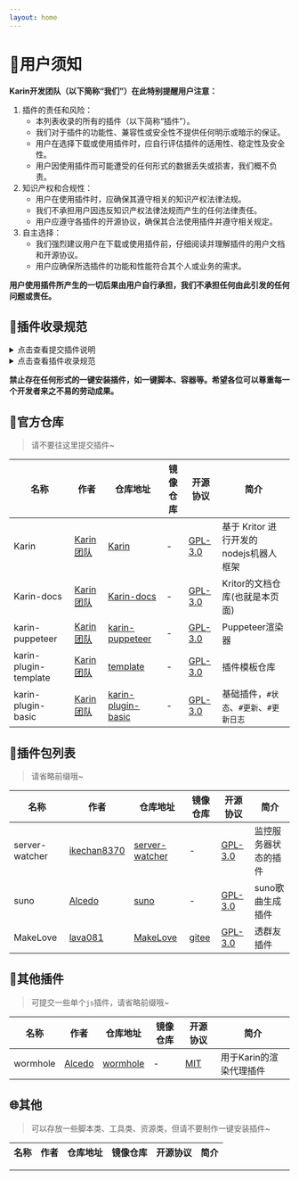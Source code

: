 ```yaml
---
layout: home
---
```


# 📜用户须知

**Karin开发团队（以下简称“我们”）在此特别提醒用户注意：**

1. 插件的责任和风险：
    - 本列表收录的所有的插件（以下简称“插件”）。
    - 我们对于插件的功能性、兼容性或安全性不提供任何明示或暗示的保证。
    - 用户在选择下载或使用插件时，应自行评估插件的适用性、稳定性及安全性。
    - 用户因使用插件而可能遭受的任何形式的数据丢失或损害，我们概不负责。
2. 知识产权和合规性：
    - 用户在使用插件时，应确保其遵守相关的知识产权法律法规。
    - 我们不承担用户因违反知识产权法律法规而产生的任何法律责任。
    - 用户应遵守各插件的开源协议，确保其合法使用插件并遵守相关规定。
3. 自主选择：
    - 我们强烈建议用户在下载或使用插件前，仔细阅读并理解插件的用户文档和开源协议。
    - 用户应确保所选插件的功能和性能符合其个人或业务的需求。

**用户使用插件所产生的一切后果由用户自行承担，我们不承担任何由此引发的任何问题或责任。**

## 🎉插件收录规范

<details>

<summary>点击查看提交插件说明</summary>

- 欢迎提交插件，但请遵守插件收录规范。
- 如果您的插件存在违反插件收录规范的行为，我们会立即删除您的插件。
- 打开[plugins][plugins]页面，按照已有的格式新增插件信息
- 填写提交信息，使用`feat: 插件名称`、`feat: 添加测试插件`等格式
- 拓展描述信息，请尽量提供，非必需
- 填写完成提交，等待审核

</details>

<details>

<summary>点击查看插件收录规范</summary>

- 对于本页面收录的所有插件，我们要求开发者遵守以下规定
- 必须包含开源协议，并在仓库中提供
- 禁止存在侵犯第三方知识产权的行为
- 禁止存在恶意破坏、恶意修改、恶意删除、恶意添加等恶意行为
- 禁止存在恶意推广、恶意宣传等恶意行为
- 禁止存在恶意破坏用户隐私、恶意收集用户信息等恶意行为
- 禁止存在恶意利用插件进行违法犯罪活动等恶意行为
- 禁止存在恶意收集、泄露用户数据、恶意泄露用户隐私等恶意行为
- 禁止存在恶意修改插件的源代码、恶意删除插件的源代码等恶意行为
- 禁止在插件中包含任何形式的**后门**、**木马**、**病毒**等恶意代码或程序  
- 对于加密、混淆的插件，必须在仓库主页声明哪些文件是加密、混淆的，并注明代码混淆的目的

</details>

**禁止存在任何形式的一键安装插件，如一键脚本、容器等。希望各位可以尊重每一个开发者来之不易的劳动成果。**

## 📖官方仓库

> 请不要往这里提交插件~

| 名称                  | 作者                 | 仓库地址                     | 镜像仓库 | 开源协议                 | 简介                                    |
| --------------------- | -------------------- | ---------------------------- | -------- | ------------------------ | --------------------------------------- |
| Karin                 | [Karin团队][KarinJS] | [Karin][Karin]               | -        | [GPL-3.0][Karin-tab]     | 基于 Kritor 进行开发的nodejs机器人框架  |
| Karin-docs            | [Karin团队][KarinJS] | [Karin-docs][docs]           | -        | [GPL-3.0][Karin-tab]     | Kritor的文档仓库(也就是本页面)          |
| karin-puppeteer       | [Karin团队][KarinJS] | [karin-puppeteer][puppeteer] | -        | [GPL-3.0][puppeteer-tab] | Puppeteer渲染器                         |
| karin-plugin-template | [Karin团队][KarinJS] | [template][template]         | -        | [GPL-3.0][template-tab]  | 插件模板仓库                            |
| karin-plugin-basic    | [Karin团队][KarinJS] | [karin-plugin-basic][pbasic] | -        | [GPL-3.0][basic-tab]     | 基础插件，`#状态`、`#更新`、`#更新日志` |

## 🎨插件包列表

> 请省略前缀哦~

| 名称           | 作者                       | 仓库地址                         | 镜像仓库 | 开源协议                      | 简介                 |
| -------------- | -------------------------- | -------------------------------- | -------- | ----------------------------- | -------------------- |
| server-watcher | [ikechan8370][ikechan8370] | [server-watcher][server-watcher] | -        | [GPL-3.0][server-watcher-tab] | 监控服务器状态的插件 |
| suno           | [Alcedo][HalcyonAlcedo]    | [suno][suno]                     | -        | [GPL-3.0][suno-tab]           | suno歌曲生成插件 |
| MakeLove       | [lava081][lava081]         | [MakeLove][MakeLove]    | [gitee][MakeLove-gitee]        | [GPL-3.0][MakeLove-tab]           | 透群友插件 |

## 📖其他插件

> 可提交一些单个`js`插件，请省略前缀哦~  

| 名称     | 作者                    | 仓库地址             | 镜像仓库 | 开源协议            | 简介                   |
| -------- | ----------------------- | -------------------- | -------- | ------------------- | --------------------- |
| wormhole | [Alcedo][HalcyonAlcedo] | [wormhole][wormhole] | -        | [MIT][wormhole-tab] | 用于Karin的渲染代理插件 |
## 🌐其他

> 可以存放一些脚本类、工具类、资源类，但请不要制作一键安装插件~

| 名称 | 作者 | 仓库地址 | 镜像仓库 | 开源协议 | 简介 |
| ---- | ---- | -------- | -------- | -------- | ---- |

---

[KarinJS]: https://github.com/KarinJS
[Karin]: https://github.com/KarinJS/Karin
[docs]: https://github.com/KarinJS/Karin/tree/docs
[Karin-tab]: https://github.com/KarinJS/Karin?tab=GPL-3.0-1-ov-file#readme
[pbasic]: https://github.com/KarinJS/karin-plugin-basic
[basic-tab]: https://github.com/KarinJS/karin-plugin-basic?tab=GPL-3.0-1-ov-file#readme
[template]: https://github.com/KarinJS/karin-plugin-template
[template-tab]: https://github.com/KarinJS/karin-plugin-template?tab=GPL-3.0-1-ov-file#readme
[puppeteer]: https://github.com/KarinJS/karin-puppeteer
[puppeteer-tab]: https://github.com/KarinJS/karin-puppeteer?tab=GPL-3.0-1-ov-file#readme
[plugins]: https://github.com/KarinJS/Karin/edit/docs/docs/plugins/index.md
[ikechan8370]: https://github.com/ikechan8370
[server-watcher]: https://github.com/ikechan8370/karin-plugin-server-watcher
[server-watcher-tab]: https://github.com/ikechan8370/karin-plugin-server-watcher?tab=GPL-3.0-1-ov-file#readme
[HalcyonAlcedo]: https://github.com/HalcyonAlcedo
[suno]: https://github.com/HalcyonAlcedo/karin-plugin-suno
[suno-tab]: https://github.com/HalcyonAlcedo/karin-plugin-suno?tab=GPL-3.0-1-ov-file#readme
[wormhole]: https://github.com/HalcyonAlcedo/wormhole/blob/main/demo/karin-wormhole-client.js
[wormhole-tab]: https://github.com/HalcyonAlcedo/wormhole?tab=MIT-1-ov-file#readme
[lava081]: https://github.com/lava081
[MakeLove]: https://github.com/lava081/karin-plugin-MakeLove
[MakeLove-gitee]: https://gitee.com/lava081/karin-plugin-MakeLove
[MakeLove-tab]: https://github.com/lava081/karin-plugin-MakeLove?tab=GPL-3.0-1-ov-file#readme
